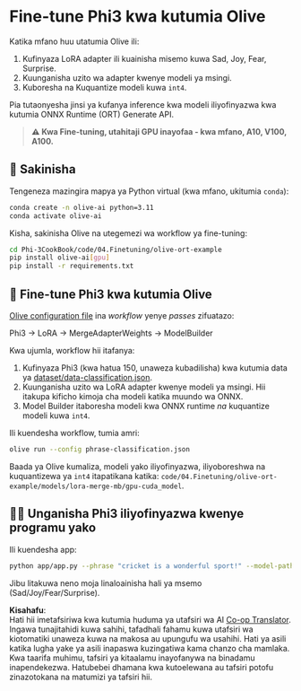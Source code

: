 <!--
CO_OP_TRANSLATOR_METADATA:
{
  "original_hash": "4164123a700fecd535d850f09506d72a",
  "translation_date": "2025-05-09T04:46:41+00:00",
  "source_file": "code/04.Finetuning/olive-ort-example/README.md",
  "language_code": "sw"
}
-->
# Fine-tune Phi3 kwa kutumia Olive

Katika mfano huu utatumia Olive ili:

1. Kufinyaza LoRA adapter ili kuainisha misemo kuwa Sad, Joy, Fear, Surprise.
1. Kuunganisha uzito wa adapter kwenye modeli ya msingi.
1. Kuboresha na Kuquantize modeli kuwa `int4`.

Pia tutaonyesha jinsi ya kufanya inference kwa modeli iliyofinyazwa kwa kutumia ONNX Runtime (ORT) Generate API.

> **⚠️ Kwa Fine-tuning, utahitaji GPU inayofaa - kwa mfano, A10, V100, A100.**

## 💾 Sakinisha

Tengeneza mazingira mapya ya Python virtual (kwa mfano, ukitumia `conda`):

```bash
conda create -n olive-ai python=3.11
conda activate olive-ai
```

Kisha, sakinisha Olive na utegemezi wa workflow ya fine-tuning:

```bash
cd Phi-3CookBook/code/04.Finetuning/olive-ort-example
pip install olive-ai[gpu]
pip install -r requirements.txt
```

## 🧪 Fine-tune Phi3 kwa kutumia Olive
[Olive configuration file](../../../../../code/04.Finetuning/olive-ort-example/phrase-classification.json) ina *workflow* yenye *passes* zifuatazo:

Phi3 -> LoRA -> MergeAdapterWeights -> ModelBuilder

Kwa ujumla, workflow hii itafanya:

1. Kufinyaza Phi3 (kwa hatua 150, unaweza kubadilisha) kwa kutumia data ya [dataset/data-classification.json](../../../../../code/04.Finetuning/olive-ort-example/dataset/dataset-classification.json).
1. Kuunganisha uzito wa LoRA adapter kwenye modeli ya msingi. Hii itakupa kificho kimoja cha modeli katika muundo wa ONNX.
1. Model Builder itaboresha modeli kwa ONNX runtime *na* kuquantize modeli kuwa `int4`.

Ili kuendesha workflow, tumia amri:

```bash
olive run --config phrase-classification.json
```

Baada ya Olive kumaliza, modeli yako iliyofinyazwa, iliyoboreshwa na kuquantizewa ya `int4` itapatikana katika: `code/04.Finetuning/olive-ort-example/models/lora-merge-mb/gpu-cuda_model`.

## 🧑‍💻 Unganisha Phi3 iliyofinyazwa kwenye programu yako

Ili kuendesha app:

```bash
python app/app.py --phrase "cricket is a wonderful sport!" --model-path models/lora-merge-mb/gpu-cuda_model
```

Jibu litakuwa neno moja linaloainisha hali ya msemo (Sad/Joy/Fear/Surprise).

**Kisahafu**:  
Hati hii imetafsiriwa kwa kutumia huduma ya utafsiri wa AI [Co-op Translator](https://github.com/Azure/co-op-translator). Ingawa tunajitahidi kuwa sahihi, tafadhali fahamu kuwa utafsiri wa kiotomatiki unaweza kuwa na makosa au upungufu wa usahihi. Hati ya asili katika lugha yake ya asili inapaswa kuzingatiwa kama chanzo cha mamlaka. Kwa taarifa muhimu, tafsiri ya kitaalamu inayofanywa na binadamu inapendekezwa. Hatubebei dhamana kwa kutoelewana au tafsiri potofu zinazotokana na matumizi ya tafsiri hii.